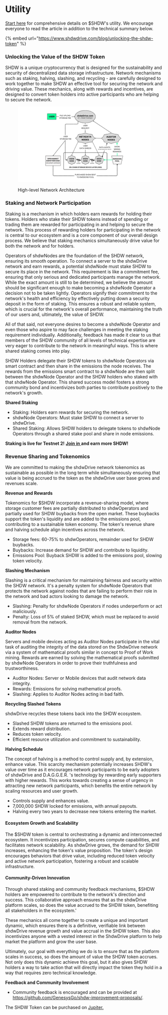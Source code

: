 # Utility

[Start here](https://www.shdwdrive.com/blog/unlocking-the-shdw-token) for comprehensive details on $SHDW's utility. We encourage everyone to read the article in addition to the technical summary below.

{% embed url="https://www.shdwdrive.com/blog/unlocking-the-shdw-token" %}

### Unlocking the Value of the SHDW Token

SHDW is a unique cryptocurrency that is designed for the sustainability and security of decentralized data storage infrastructure. Network mechanisms such as staking, halving, slashing, and recycling - are carefully designed to work together to make SHDW an effective tool for securing the network and driving value. These mechanics, along with rewards and incentives, are designed to convert token holders into active participants who are helping to secure the network.

<figure><img src="../.gitbook/assets/Flowchart_Whiteboard_in_Dark_Blue_Blue_Spaced_Color_Blocks_Style-2.png" alt=""><figcaption><p>High-level Network Architecture</p></figcaption></figure>

### **Staking and Network Participation**

Staking is a mechanism in which holders earn rewards for holding their tokens. Holders who stake their SHDW tokens instead of spending or trading them are rewarded for participating in and helping to secure the network. This process of rewarding holders for participating in the network is central to our ecosystem and is a core component of our overall design process. We believe that staking mechanics simultaneously drive value for both the network and for holders.

Operators of shdwNodes are the foundation of the SHDW network, ensuring its smooth operation. To connect a server to the shdwDrive network and earn rewards, a potential shdwNode must stake SHDW to secure its place in the network. This requirement is like a commitment fee, ensuring that only serious and dedicated participants manage the network. While the exact amount is still to be determined, we believe the amount should be significant enough to make becoming a shdwNode Operator a decision not to be taken lightly. Operators signify their commitment to the network's health and efficiency by effectively putting down a security deposit in the form of staking. This ensures a robust and reliable system, which is crucial for the network's overall performance, maintaining the truth of our users and, ultimately, the value of SHDW.

All of that said, not everyone desires to become a shdwNode Operator and even those who aspire to may face challenges in meeting the staking requirement individually. Additionally, feedback has made it clear to us that members of the SHDW community of all levels of technical expertise are very eager to contribute to the network in meaningful ways. This is where shared staking comes into play.

SHDW Holders delegate their SHDW tokens to shdwNode Operators via smart contract and then share in the emissions the node receives. The rewards from the emissions smart contract to a shdwNode are then split between the shdwNode Operator and the SHDW holders who staked with that shdwNode Operator. This shared success model fosters a strong community bond and incentivizes both parties to contribute positively to the network's growth.

**Shared Staking**

* Staking: Holders earn rewards for securing the network.
* shdwNode Operators: Must stake SHDW to connect a server to shdwDrive.
* Shared Staking: Allows SHDW holders to delegate tokens to shdwNode Operators through a shared stake pool and share in node emissions.

**Staking is live for Testnet 2!** [**Join in** ](https://testnet.shdwdrive.com/)**and earn more SHDW!**

### **Revenue Sharing and Tokenomics**

We are committed to making the shdwDrive network tokenomics as sustainable as possible in the long term while simultaneously ensuring that value is being accrued to the token as the shdwDrive user base grows and revenues scale.

**Revenue and Rewards**

Tokenomics for $SHDW incorporate a revenue-sharing model, where storage customer fees are partially distributed to shdwOperators and partially used for SHDW buybacks from the open market. These buybacks support the token's liquidity and are added to the emissions pool, contributing to a sustainable token economy. The token's revenue share and halving schedule align incentives across the network.

* Storage fees: 60-75% to shdwOperators, remainder used for SHDW buybacks.
* Buybacks: Increase demand for SHDW and contribute to liquidity.
* Emissions Pool: Buyback SHDW is added to the emissions pool, slowing token velocity.

**Slashing Mechanism**

Slashing is a critical mechanism for maintaining fairness and security within the SHDW network. It's a penalty system for shdwNode Operators that protects the network against nodes that are failing to perform their role in the network and bad actors looking to damage the network.

* Slashing: Penalty for shdwNode Operators if nodes underperform or act maliciously.
* Penalty: Loss of 5% of staked SHDW, which must be replaced to avoid removal from the network.

**Auditor Nodes**

Servers and mobile devices acting as Auditor Nodes participate in the vital task of auditing the integrity of the data stored on the ShdwDrive network via a system of mathematical proofs similar in concept to Proof of Work mining. Rewards are earned by solving the mathematical proofs submitted by shdwNode Operators in order to prove their truthfulness and trustworthiness.

* Auditor Nodes: Server or Mobile devices that audit network data integrity.
* Rewards: Emissions for solving mathematical proofs.
* Slashing: Applies to Auditor Nodes acting in bad faith.

**Recycling Slashed Tokens**

shdwDrive recycles these tokens back into the SHDW ecosystem.

* Slashed SHDW tokens are returned to the emissions pool.
* Extends reward distribution.
* Reduces token velocity.
* Efficient resource utilization and commitment to sustainability.

**Halving Schedule**

The concept of halving is a method to control supply and, by extension, enhance value. This scarcity mechanism potentially increases SHDW's value over time as it encourages network participants to be early adopters of shdwDrive and D.A.G.G.E.R. 's technology by rewarding early supporters with higher rewards. This works towards creating a sense of urgency in attracting new network participants, which benefits the entire network by scaling resources and user growth.

* Controls supply and enhances value.
* 7,000,000 SHDW locked for emissions, with annual payouts.
* Halving every two years to decrease new tokens entering the market.

#### **Ecosystem Growth and Scalability**

The $SHDW token is central to orchestrating a dynamic and interconnected ecosystem. It incentivizes participation, secures compute capabilities, and facilitates network scalability. As shdwDrive grows, the demand for SHDW increases, enhancing the token's value proposition. The token's design encourages behaviors that drive value, including reduced token velocity and active network participation, fostering a robust and scalable infrastructure.

#### **Community-Driven Innovation**

Through shared staking and community feedback mechanisms, $SHDW holders are empowered to contribute to the network's direction and success. This collaborative approach ensures that as the shdwDrive platform scales, so does the value accrued to the SHDW token, benefiting all stakeholders in the ecosystem.'

These mechanics all come together to create a unique and important dynamic, which ensures there is a definitive, verifiable link between shdwDrive revenue growth and value accrual in the SHDW token. This also incentivizes anyone with a vested interest in the ShdwDrive platform to help market the platform and grow the user base.

Ultimately, our goal with everything we do is to ensure that as the platform scales in success, so does the amount of value the SHDW token accrues. Not only does this dynamic achieve this goal, but it also gives SHDW holders a way to take action that will directly impact the token they hold in a way that requires zero technical knowledge.

**Feedback and Community Involvement**

* Community feedback is encouraged and can be provided at https://github.com/GenesysGo/shdw-improvement-proposals/.

The SHDW Token can be purchased on [Jupiter.](https://jup.ag/swap/USDC-SHDW)
